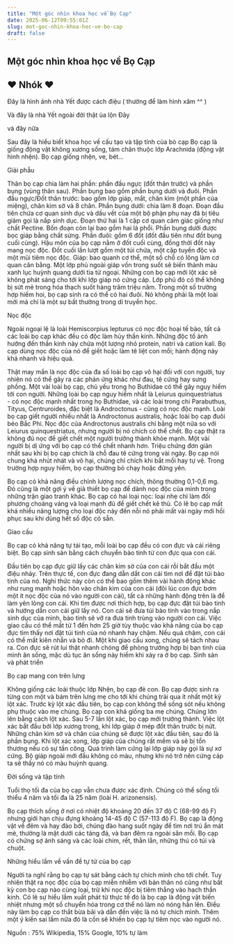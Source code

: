 ```yaml
---
title: "Một góc nhìn khoa học về Bọ Cạp"
date: 2025-06-12T09:55:01Z
slug: mot-goc-nhin-khoa-hoc-ve-bo-cap
draft: false
---
```


## Một góc nhìn khoa học về Bọ Cạp

## ♥ Nhók ♥

Đây là hình ảnh nhà Yết được cách điệu ( thường để làm hình xăm ^^ )

Và đây là nhà Yết ngoài đời thật 
ủa lộn 
Đây

và đây nữa 



Sau đây là hiểu biết khoa học về cấu tạo và tập tính của bò cạp 
Bọ cạp là giống động vật không xương sống, tám chân thuộc lớp Arachnida (động vật hình nhện). Bọ cạp giống nhện, ve, bét...

Giải phẫu

Thân bọ cạp chia làm hai phần: phần đầu ngực (đốt thân trước) và phần bụng (vùng thân sau). Phần bụng bao gồm phần bụng dưới và đuôi.
Phần đầu ngực/Đốt thân trước: bao gồm lớp giáp, mắt, chân kìm (một phần của miệng), chân kìm sờ và 8 chân.
Phần bụng dưới: chia làm 8 đoạn. Đoạn đầu tiên chứa cơ quan sinh dục và dấu vết của một bộ phận phụ nay đã bị tiêu giảm gọi là nắp sinh dục. Đoạn thứ hai là 1 cặp cơ quan cảm giác giống như chất Pectine. Bốn đoạn còn lại bao gồm hai lá phổi. Phần bụng dưới được bọc giáp bằng chất sừng.
Phần đuôi: gồm 6 đốt (đốt đầu tiên như đốt bụng cuối cùng). Hậu môn của bọ cạp nằm ở đốt cuối cùng, đồng thời đốt này mang nọc độc. Đốt cuối lần lượt gồm một túi chứa, một cặp tuyến độc và một mũi tiêm nọc độc.
Giáp: bao quanh cơ thể, một số chỗ có lông làm cơ quan cân bằng. Một lớp phủ ngoài giáp vốn trong suốt sẽ biến thành màu xanh lục huỳnh quang dưới tia tử ngoại. Những con bọ cạp mới lột xác sẽ không phát sáng cho tới khi lớp giáp nó cứng cáp. Lớp phủ đó có thể không bị sứt mẻ trong hóa thạch suốt hàng trăm triệu năm.
Trong một số trường hợp hiếm hoi, bọ cạp sinh ra có thể có hai đuôi. Nó không phải là một loài mới mà chỉ là một sự bất thường trong di truyền học.

Nọc độc







Ngoài ngoại lệ là loài Hemiscorpius lepturus có nọc độc hoại tế bào, tất cả các loài bọ cạp khác đều có độc làm hủy thần kinh. Những độc tố ảnh hưởng đến thần kinh này chứa một lượng nhỏ protein, natri và cation  kali. Bọ cạp dùng nọc độc của nó để giết hoặc làm tê liệt con mồi; hành động này khá nhanh và hiệu quả.

Thật may mắn là nọc độc của đa số loài bọ cạp vô hại đối với con người, tuy nhiên nó có thể gây ra các phản ứng khác như đau, tê cứng hay sưng phồng. Một vài loài bọ cạp, chủ yếu trong họ Buthidae có thể gây nguy hiểm tới con người. Những loài bọ cạp nguy hiểm nhất là Leiurus quinquestriatus - có nọc độc mạnh nhất trong họ Buthidae, và các loài trong chi Parabuthus, Tityus, Centruroides, đặc biệt là Androctonus - cũng có nọc độc mạnh. Loài bọ cạp giết người nhiều nhất là Androctonus australis, hoặc loài bọ cạp đuôi béo Bắc Phi. Nọc độc của Androctonus australis chỉ bằng một nửa so với Leiurus quinquestriatus, nhưng người bị nó chích có thể chết. Bọ cạp thật ra không đủ nọc để giết chết một người trưởng thành khỏe mạnh. Một vài người bị dị ứng với bọ cạp có thể chết nhanh hơn. Triệu chứng đơn giản nhất sau khi bị bọ cạp chích là chỗ đau tê cứng trong vài ngày. Bọ cạp nói chung khá nhút nhát và vô hại, chúng chỉ chích khi bắt mồi hay tự vệ. Trong trường hợp nguy hiểm, bọ cạp thường bỏ chạy hoặc đứng yên.

Bọ cạp có khả năng điều chỉnh lượng nọc chích, thông thường 0,1-0,6 mg. Đó cũng là một gợi ý về giả thiết bọ cạp để dành nọc độc của mình trong những trận giao tranh khác. Bọ cạp có hai loại nọc: loại nhẹ chỉ làm đối phương choáng váng và loại mạnh đủ để giết chết kẻ thù. Có lẽ bọ cạp mất khá nhiều năng lượng cho loại độc này đến nỗi nó phải mất vài ngày mới hồi phục sau khi dùng hết số độc có sẵn.


Giao cấu

Bọ cạp có khả năng tự tái tạo, mỗi loài bọ cạp đều có con đực và cái riêng biệt. Bọ cạp sinh sản bằng cách chuyển bào tinh từ con đực qua con cái.

Đầu tiên bọ cạp đực giữ lấy các chân kìm sờ của con cái rồi bắt đầu một điệu nhảy. Trên thực tế, con đực đang dẫn dắt con cái tìm nơi để đặt túi bào tinh của nó. Nghi thức này còn có thể bao gồm thêm vài hành động khác như rung mạnh hoặc hôn vào chân kìm của con cái (đôi lúc con đực bơm một ít nọc độc của nó vào người con cái), tất cả những hành động trên là để làm yên lòng con cái.
Khi tìm được nơi thích hợp, bọ cạp đực đặt túi bào tinh và hướng dẫn con cái giữ lấy nó. Con cái sẽ đưa túi bào tinh vào trong nắp sinh dục của mình, bào tinh sẽ vỡ ra đưa tinh trùng vào người con cái. Việc giao cấu có thể mất từ 1 đến hơn 25 giờ tùy thuộc vào khả năng của bọ cạp đực tìm thấy nơi đặt túi tinh của nó nhanh hay chậm. Nếu quá chậm, con cái có thể mất kiên nhẫn và bỏ đi.
Một khi giao cấu xong, chúng sẽ tách nhau ra. Con đực sẽ rút lui thật nhanh chóng để phòng trường hợp bị bạn tình của mình ăn sống, mặc dù tục ăn sống này hiếm khi xảy ra ở bọ cạp.
Sinh sản và phát triển


Bọ cạp mang con trên lưng



Không giống các loài thuộc lớp Nhện, bọ cạp đẻ con. Bọ cạp được sinh ra từng con một và bám trên lưng mẹ cho tới khi chúng trải qua ít nhất một kỳ lột xác. Trước kỳ lột xác đầu tiên, bọ cạp con không thể sống sót nếu không phụ thuộc vào mẹ chúng.
Bọ cạp con khá giống ba mẹ chúng. Chúng lớn lên bằng cách lột xác. Sau 5-7 lần lột xác, bọ cạp mới trưởng thành. Việc lột xác bắt đầu bởi lớp xương trong, khi lớp giáp ở mép đốt thân trước bị nứt. Những chân kìm sờ và chân của chúng sẽ được lột xác đầu tiên, sau đó là phần bụng. Khi lột xác xong, lớp giáp của chúng rất mềm và sẽ bị tổn thương nếu có sự tấn công. Quá trình làm cứng lại lớp giáp này gọi là sự xơ cứng. Bộ giáp ngoài mới đầu không có màu, nhưng khi nó trở nên cứng cáp ta sẽ thấy nó có màu huỳnh quang.

Đời sống và tập tính

Tuổi thọ tối đa của bọ cạp vẫn chưa được xác định. Chúng có thể sống tối thiểu 4 năm và tối đa là 25 năm (loài H. arizonensis). 

Bọ cạp thích sống ở nơi có nhiệt độ khoảng 20 đến 37 độ C (68-99 độ F) nhưng giới hạn chịu đựng khoảng 14-45 độ C (57-113 độ F).
Bọ cạp là động vật về đêm và hay đào bới, chúng đào hang suốt ngày để tìm nơi trú ẩn mát mẻ, thường là mặt dưới các tảng đá, và ban đêm ra ngoài săn mồi. Bọ cạp có chứng sợ ánh sáng và các loài chim, rết, thằn lằn, những thú có túi và chuột.



Những hiểu lầm về vấn đề tự tử của bọ cạp

Người ta nghĩ rằng bọ cạp tự sát bằng cách tự chích mình cho tới chết. Tuy nhiên thật ra nọc độc của bọ cạp miễn nhiễm với bản thân nó cũng như bất kỳ con bọ cạp nào cùng loại, trừ khi nọc độc bị tiêm thẳng vào hạch thần kinh. Có lẽ sự hiểu lầm xuất phát từ thực tế đó là bọ cạp là động vật biến nhiệt nhưng một số chuyển hóa trong cơ thể nó làm nó nóng hẳn lên. Điều này làm bọ cạp co thắt bừa bãi và dẫn đến việc là nó tự chích mình. Thêm một ý kiến sai lầm nữa đó là cồn sẽ khiến bọ cạp tự tiêm nọc vào người nó.

Nguồn : 75% Wikipedia, 15% Google, 10% tự làm
​